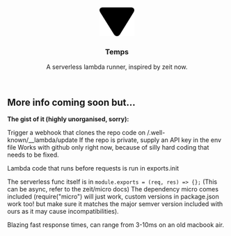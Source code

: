 <br />
<p align="center">
  <a href="">
    <img src="assets/Temps.png" alt="Logo" width="80" height="66">
  </a>

  <h3 align="center">Temps</h3>

  <p align="center">
    A serverless lambda runner, inspired by zeit now.
  </p>
</p>

<br>

## More info coming soon but...

<b>The gist of it (highly unorganised, sorry):</b>

Trigger a webhook that clones the repo code on /.well-known/__lambda/update
If the repo is private, supply an API key in the env file
Works with github only right now, because of silly hard coding that needs to be fixed.

Lambda code that runs before requests is run in exports.init

The serverless func itself is in `module.exports = (req, res) => {};`
(This can be async, refer to the zeit/micro docs)
The dependency micro comes included (require("micro") will just work, custom versions in package.json work too! but make sure it matches the major semver version included with ours as it may cause incompatibilities).

Blazing fast response times, can range from 3-10ms on an old macbook air.
